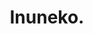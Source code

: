 --- 
title: "Inuneko."
publishdate: "2019-4-24T16:48:46+02:00"
src: "https://365manga.net/manga/inuneko"
image: "https://data.365manga.net/images/thumbnails/19823-inuneko.jpg"
description: "So your a high-school student and love your teacher. Why? Well, big boobs, nice ass, etc. However, your “sister” loves you. Almost seems like a story with no end. Problems arise as expected and such, but what if your teacher that you love and your sister’s soul interchanged and switched bodies. Which one will you love now?"
---